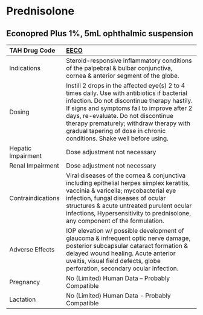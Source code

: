 # Prednisolone

## Econopred Plus 1%, 5mL ophthalmic suspension

| TAH Drug Code      | [EECO](https://www.tahsda.org.tw/drugs/hissearch.php?drug_code=EECO)                                                                                                                                                                                                                                                                                |
|:-------------------|:----------------------------------------------------------------------------------------------------------------------------------------------------------------------------------------------------------------------------------------------------------------------------------------------------------------------------------------------------|
| Indications        | Steroid-responsive inflammatory conditions of the palpebral & bulbar conjunctiva, cornea & anterior segment of the globe.                                                                                                                                                                                                                           |
| Dosing             | Instill 2 drops in the affected eye(s) 2 to 4 times daily. Use with antibiotics if bacterial infection. Do not discontinue therapy hastily. If signs and symptoms fail to improve after 2 days, re-evaluate. Do not discontinue therapy prematurely; withdraw therapy with gradual tapering of dose in chronic conditions. Shake well before using. |
| Hepatic Impairment | Dose adjustment not necessary                                                                                                                                                                                                                                                                                                                       |
| Renal Impairment   | Dose adjustment not necessary                                                                                                                                                                                                                                                                                                                       |
| Contraindications  | Viral diseases of the cornea & conjunctiva including epithelial herpes simplex keratitis, vaccinia & varicella; mycobacterial eye infection, fungal diseases of ocular structures & acute untreated purulent ocular infections, Hypersensitivity to prednisolone, any component of the formulation.                                                 |
| Adverse Effects    | IOP elevation w/ possible development of glaucoma & infrequent optic nerve damage, posterior subcapsular cataract formation & delayed wound healing. Acute anterior uveitis, visual field defects, globe perforation, secondary ocular infection.                                                                                                   |
| Pregnancy          | No (Limited) Human Data – Probably Compatible                                                                                                                                                                                                                                                                                                       |
| Lactation          | No (Limited) Human Data - Probably Compatible                                                                                                                                                                                                                                                                                                       |

